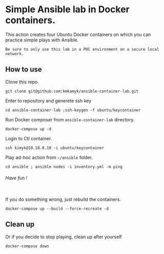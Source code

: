 # Simple Ansible lab in Docker containers.
This action creates four Ubuntu Docker containers on which you can practice simple plays with Ansible.

``` Be sure to only use this lab in a POC environment on a secure local network. ```

## How to use
Clone this repo.

``` 
git clone git@github.com:kmkamyk/ansible-container-lab.git 
```

Enter to repository and generete ssh key
```
cd ansible-container-lab ;ssh-keygen -f ubuntu/keycontainer
```
Run Docker composer from `ansible-container-lab` directory.
```
docker-compose up -d
```

Login to Ctl container.
```
ssh kimyk@10.18.0.10 -i ubuntu/keycontainer
```

Play ad-hoc action from `~/ansible` folder.
```
cd ansible ; ansible nodes -i inventory.yml -m ping
```
###### Have fun !
\
If you do something wrong, just rebuild the containers.
```
docker-compose up --build --force-recreate -d
```
## Clean up
Or if you decide to stop playing, clean up after yourself
```
docker-compose down
```
